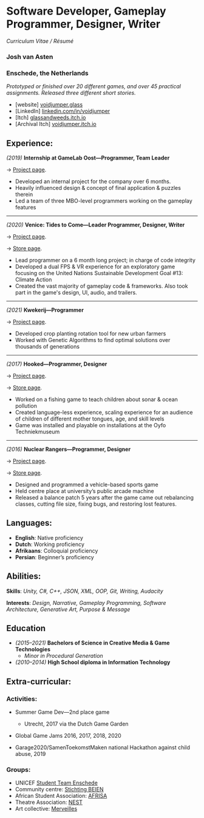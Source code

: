 # Software Developer, Gameplay Programmer, Designer, Writer
_Curriculum Vitae / Résumé_

### Josh van Asten
### Enschede, the Netherlands

_Prototyped or finished over 20 different games, and over 45 practical assignments. Released three different short stories._

* [website]  [voidjumper.glass](https://voidjumper.glass)
* [LinkedIn]  [linkedin.com/in/voidjumper](https://linkedin.com/in/voidjumper)
* [Itch]  [glassandweeds.itch.io](https://glassandweeds.itch.io)
* [Archival Itch]  [voidjumper.itch.io](https://voidjumper.itch.io)

## Experience:

*(2019)* **Internship at GameLab Oost—Programmer, Team Leader**

→ [Project page](https://voidjumper.glass/sft-gamelab).

* Developed an internal project for the company over 6 months.
* Heavily influenced design & concept of final application & puzzles therein
* Led a team of three MBO-level programmers working on the gameplay features

---

*(2020)* **Venice: Tides to Come—Leader Programmer, Designer, Writer**
	
→ [Project page](https://voidjumper.glass/sft-venice).

→ [Store page](https://saxion-un-sdg-hub.itch.io/venice-tides-to-come).
	
* Lead programmer on a 6 month long project; in charge of code integrity
* Developed a dual FPS & VR experience for an exploratory game focusing on the United Nations Sustainable Development Goal #13: Climate Action
* Created the vast majority of gameplay code & frameworks. Also took part in the game's design, UI, audio, and trailers.

---

*(2021)* **Kwekerij—Programmer**

→ [Project page](https://voidjumper.glass/sft-kwekerij).

* Developed crop planting rotation tool for new urban farmers
* Worked with Genetic Algorithms to find optimal solutions over thousands of generations

---

*(2017)* **Hooked—Programmer, Designer**

→ [Project page](https://voidjumper.glass/sft-hooked).

→ [Store page](https://voidjumpoer.itch.io/hooked).

* Worked on a fishing game to teach children about sonar & ocean pollution
* Created language-less experience, scaling experience for an audience of children of different mother tongues, age, and skill levels
* Game was installed and playable on installations at the Oyfo Techniekmuseum

---

*(2016)* **Nuclear Rangers—Programmer, Designer**

→ [Project page](https://voidjumper.glass/sft-rangers).

→ [Store page](https://voidjumpoer.itch.io/nuclear-rangers).

* Designed and programmed a vehicle-based sports game
* Held centre place at university’s public arcade machine
* Released a balance patch 5 years after the game came out rebalancing classes, cutting file size, fixing bugs, and restoring lost features.

## Languages:

* **English**: Native proficiency
* **Dutch**: Working proficiency
* **Afrikaans**: Colloquial proficiency
* **Persian**: Beginner’s proficiency

## Abilities:

**Skills**: *Unity, C#, C++, JSON, XML, OOP, Git, Writing, Audacity*

**Interests**: *Design, Narrative, Gameplay Programming, Software Architecture, Generative Art, Purpose & Message*

## Education

* *(2015–2021)* **Bachelors of Science in Creative Media & Game Technologies**
	* *Minor in Procedural Generation*
* *(2010–2014)* **High School diploma in Information Technology**

## Extra-curricular:

### Activities:

* Summer Game Dev—2nd place game
   * Utrecht, 2017 via the Dutch Game Garden

* Global Game Jams 2016, 2017, 2018, 2020

* Garage2020/SamenToekomstMaken national Hackathon against child abuse, 2019

### Groups:

* UNICEF [Student Team Enschede](https://www.linkedin.com/company/unicef-student-team-enschede/?originalSubdomain=nl)
* Community centre: [Stichting BEIEN](https://www.beien.nl/)
* African Student Association: [AFRISA](https://afrisa.utwente.nl)
* Theatre Association: [NEST](https://nest.utwente.nl/)
* Art collective: [Merveilles](https://merveilles.town)

